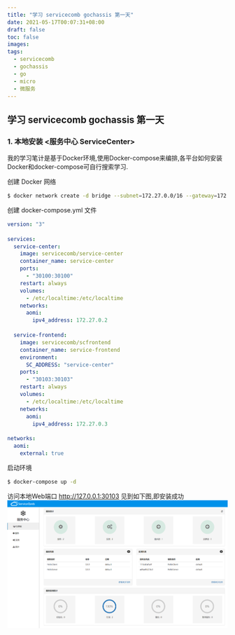 ```yaml
---
title: "学习 servicecomb gochassis 第一天"
date: 2021-05-17T00:07:31+08:00
draft: false
toc: false
images:
tags: 
  - servicecomb
  - gochassis
  - go
  - micro
  - 微服务
---
```


## 学习 servicecomb gochassis 第一天

### 1. 本地安装 <服务中心 ServiceCenter>
我的学习笔计是基于Docker环境,使用Docker-compose来编排,各平台如何安装Docker和docker-compose可自行搜索学习.

创建 Docker 网络
```sh
$ docker network create -d bridge --subnet=172.27.0.0/16 --gateway=172.27.0.1 aomi
```
创建 docker-compose.yml 文件
```yml
version: "3"

services:
  service-center:
    image: servicecomb/service-center
    container_name: service-center
    ports:
      - "30100:30100"
    restart: always
    volumes:
      - /etc/localtime:/etc/localtime
    networks:
      aomi:
        ipv4_address: 172.27.0.2
  
  service-frontend:
    image: servicecomb/scfrontend
    container_name: service-frontend
    environment:
      SC_ADDRESS: "service-center"
    ports:
      - "30103:30103"
    restart: always
    volumes:
      - /etc/localtime:/etc/localtime
    networks:
      aomi:
        ipv4_address: 172.27.0.3

networks:
  aomi:
    external: true
```

启动环境
```sh
$ docker-compose up -d
```

访问本地Web端口 http://127.0.0.1:30103
见到如下图,即安装成功
![servicecomb_dashboard](/images/posts/servicecomb/servicecomb_dashboard.png "servicecomb_dashboard")
